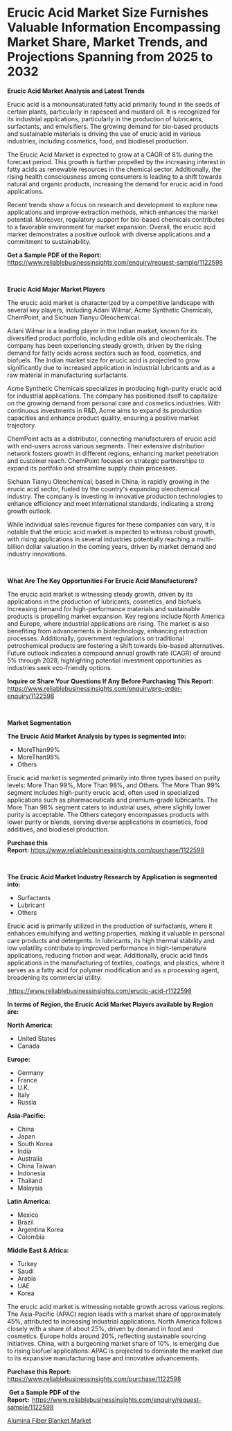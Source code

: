 <p><h1>Erucic Acid Market Size Furnishes Valuable Information Encompassing Market Share, Market Trends, and Projections Spanning from 2025 to 2032</h1></p><p><strong>Erucic Acid Market Analysis and Latest Trends</strong></p>
<p><p>Erucic acid is a monounsaturated fatty acid primarily found in the seeds of certain plants, particularly in rapeseed and mustard oil. It is recognized for its industrial applications, particularly in the production of lubricants, surfactants, and emulsifiers. The growing demand for bio-based products and sustainable materials is driving the use of erucic acid in various industries, including cosmetics, food, and biodiesel production.</p><p>The Erucic Acid Market is expected to grow at a CAGR of 8% during the forecast period. This growth is further propelled by the increasing interest in fatty acids as renewable resources in the chemical sector. Additionally, the rising health consciousness among consumers is leading to a shift towards natural and organic products, increasing the demand for erucic acid in food applications. </p><p>Recent trends show a focus on research and development to explore new applications and improve extraction methods, which enhances the market potential. Moreover, regulatory support for bio-based chemicals contributes to a favorable environment for market expansion. Overall, the erucic acid market demonstrates a positive outlook with diverse applications and a commitment to sustainability.</p></p>
<p><strong>Get a Sample PDF of the Report:&nbsp;</strong> <a href="https://www.reliablebusinessinsights.com/enquiry/request-sample/1122598?utm_campaign=3568&utm_medium=2&utm_source=Github&utm_content=ia&utm_term=31032025&utm_id=erucic-acid">https://www.reliablebusinessinsights.com/enquiry/request-sample/1122598</a></p>
<p>&nbsp;</p>
<p><strong>Erucic Acid Major Market Players</strong></p>
<p><p>The erucic acid market is characterized by a competitive landscape with several key players, including Adani Wilmar, Acme Synthetic Chemicals, ChemPoint, and Sichuan Tianyu Oleochemical. </p><p>Adani Wilmar is a leading player in the Indian market, known for its diversified product portfolio, including edible oils and oleochemicals. The company has been experiencing steady growth, driven by the rising demand for fatty acids across sectors such as food, cosmetics, and biofuels. The Indian market size for erucic acid is projected to grow significantly due to increased application in industrial lubricants and as a raw material in manufacturing surfactants.</p><p>Acme Synthetic Chemicals specializes in producing high-purity erucic acid for industrial applications. The company has positioned itself to capitalize on the growing demand from personal care and cosmetics industries. With continuous investments in R&D, Acme aims to expand its production capacities and enhance product quality, ensuring a positive market trajectory.</p><p>ChemPoint acts as a distributor, connecting manufacturers of erucic acid with end-users across various segments. Their extensive distribution network fosters growth in different regions, enhancing market penetration and customer reach. ChemPoint focuses on strategic partnerships to expand its portfolio and streamline supply chain processes.</p><p>Sichuan Tianyu Oleochemical, based in China, is rapidly growing in the erucic acid sector, fueled by the country's expanding oleochemical industry. The company is investing in innovative production technologies to enhance efficiency and meet international standards, indicating a strong growth outlook.</p><p>While individual sales revenue figures for these companies can vary, it is notable that the erucic acid market is expected to witness robust growth, with rising applications in several industries potentially reaching a multi-billion dollar valuation in the coming years, driven by market demand and industry innovations.</p></p>
<p>&nbsp;</p>
<p><strong>What Are The Key Opportunities For Erucic Acid Manufacturers?</strong></p>
<p><p>The erucic acid market is witnessing steady growth, driven by its applications in the production of lubricants, cosmetics, and biofuels. Increasing demand for high-performance materials and sustainable products is propelling market expansion. Key regions include North America and Europe, where industrial applications are rising. The market is also benefiting from advancements in biotechnology, enhancing extraction processes. Additionally, government regulations on traditional petrochemical products are fostering a shift towards bio-based alternatives. Future outlook indicates a compound annual growth rate (CAGR) of around 5% through 2028, highlighting potential investment opportunities as industries seek eco-friendly options.</p></p>
<p><strong>Inquire or Share Your Questions If Any Before Purchasing This Report:</strong> <a href="https://www.reliablebusinessinsights.com/enquiry/pre-order-enquiry/1122598?utm_campaign=3568&utm_medium=2&utm_source=Github&utm_content=ia&utm_term=31032025&utm_id=erucic-acid">https://www.reliablebusinessinsights.com/enquiry/pre-order-enquiry/1122598</a></p>
<p>&nbsp;</p>
<p><strong>Market Segmentation</strong></p>
<p><strong>The Erucic Acid Market Analysis by types is segmented into:</strong></p>
<p><ul><li>MoreThan99%</li><li>MoreThan98%</li><li>Others</li></ul></p>
<p><p>Erucic acid market is segmented primarily into three types based on purity levels: More Than 99%, More Than 98%, and Others. The More Than 99% segment includes high-purity erucic acid, often used in specialized applications such as pharmaceuticals and premium-grade lubricants. The More Than 98% segment caters to industrial uses, where slightly lower purity is acceptable. The Others category encompasses products with lower purity or blends, serving diverse applications in cosmetics, food additives, and biodiesel production.</p></p>
<p><strong>Purchase this Report:&nbsp;</strong><a href="https://www.reliablebusinessinsights.com/purchase/1122598?utm_campaign=3568&utm_medium=2&utm_source=Github&utm_content=ia&utm_term=31032025&utm_id=erucic-acid">https://www.reliablebusinessinsights.com/purchase/1122598</a></p>
<p>&nbsp;</p>
<p><strong>The Erucic Acid Market Industry Research by Application is segmented into:</strong></p>
<p><ul><li>Surfactants</li><li>Lubricant</li><li>Others</li></ul></p>
<p><p>Erucic acid is primarily utilized in the production of surfactants, where it enhances emulsifying and wetting properties, making it valuable in personal care products and detergents. In lubricants, its high thermal stability and low volatility contribute to improved performance in high-temperature applications, reducing friction and wear. Additionally, erucic acid finds applications in the manufacturing of textiles, coatings, and plastics, where it serves as a fatty acid for polymer modification and as a processing agent, broadening its commercial utility.</p></p>
<p><a href="https://www.reliablebusinessinsights.com/erucic-acid-r1122598?utm_campaign=3568&utm_medium=2&utm_source=Github&utm_content=ia&utm_term=31032025&utm_id=erucic-acid">&nbsp;https://www.reliablebusinessinsights.com/erucic-acid-r1122598</a></p>
<p><strong>In terms of Region, the Erucic Acid Market Players available by Region are:</strong></p>
<p>
    <p> <strong> North America: </strong>
        <ul>
            <li>United States</li>
            <li>Canada</li>
        </ul>
        </p> 
    <p> <strong> Europe: </strong>
        <ul>
            <li>Germany</li>
            <li>France</li>
            <li>U.K.</li>
            <li>Italy</li>
            <li>Russia</li>
        </ul>
        </p> 
    <p> <strong> Asia-Pacific: </strong>
        <ul>
            <li>China</li>
            <li>Japan</li>
            <li>South Korea</li>
            <li>India</li>
            <li>Australia</li>
            <li>China Taiwan</li>
            <li>Indonesia</li>
            <li>Thailand</li>
            <li>Malaysia</li>
        </ul>
        </p> 
    <p> <strong> Latin America: </strong>
        <ul>
            <li>Mexico</li>
            <li>Brazil</li>
            <li>Argentina Korea</li>
            <li>Colombia</li>
        </ul>
        </p> 
    <p> <strong> Middle East & Africa: </strong>
        <ul>
            <li>Turkey</li>
            <li>Saudi</li>
            <li>Arabia</li>
            <li>UAE</li>
            <li>Korea</li>
        </ul>
    </p>
    </p>
<p><p>The erucic acid market is witnessing notable growth across various regions. The Asia-Pacific (APAC) region leads with a market share of approximately 45%, attributed to increasing industrial applications. North America follows closely with a share of about 25%, driven by demand in food and cosmetics. Europe holds around 20%, reflecting sustainable sourcing initiatives. China, with a burgeoning market share of 10%, is emerging due to rising biofuel applications. APAC is projected to dominate the market due to its expansive manufacturing base and innovative advancements.</p></p>
<p><strong>Purchase this Report: </strong><a href="https://www.reliablebusinessinsights.com/purchase/1122598?utm_campaign=3568&utm_medium=2&utm_source=Github&utm_content=ia&utm_term=31032025&utm_id=erucic-acid">https://www.reliablebusinessinsights.com/purchase/1122598</a></p>
<p>&nbsp;<strong>Get a Sample PDF of the Report:&nbsp;&nbsp;</strong><a href="https://www.reliablebusinessinsights.com/enquiry/request-sample/1122598?utm_campaign=3568&utm_medium=2&utm_source=Github&utm_content=ia&utm_term=31032025&utm_id=erucic-acid">https://www.reliablebusinessinsights.com/enquiry/request-sample/1122598</a></p>
<p><strong></strong></p>
<p><p><a href="https://github.com/guzasbahsas/Market-Research-Report-List-1/blob/main/alumina-fiber-blanket-market.md?utm_campaign=3568&utm_medium=2&utm_source=Github&utm_content=ia&utm_term=31032025&utm_id=erucic-acid">Alumina Fiber Blanket Market</a></p></p>
